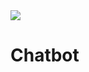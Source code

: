<img src="https://www.userlike.com/api/proxy/resize/do-i-need-a-chatbot/header-chat-box.png?height=720" />


# Chatbot